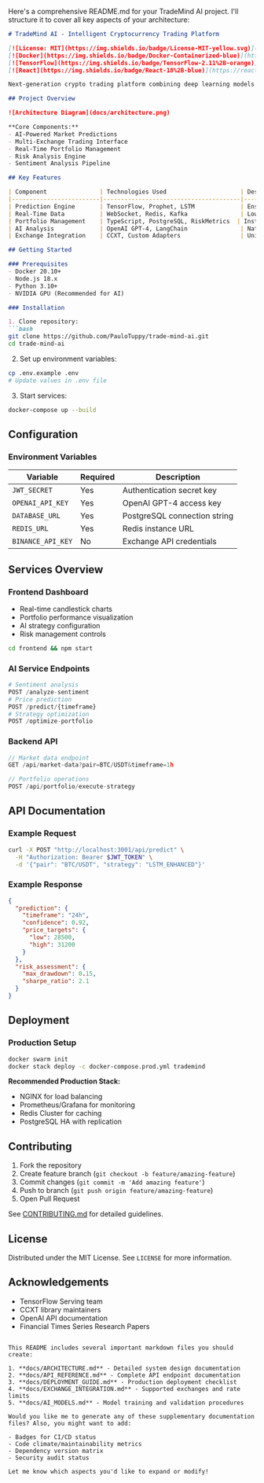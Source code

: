 Here's a comprehensive README.md for your TradeMind AI project. I'll structure it to cover all key aspects of your architecture:

```markdown
# TradeMind AI - Intelligent Cryptocurrency Trading Platform

[![License: MIT](https://img.shields.io/badge/License-MIT-yellow.svg)](https://opensource.org/licenses/MIT)
[![Docker](https://img.shields.io/badge/Docker-Containerized-blue)](https://www.docker.com/)
[![TensorFlow](https://img.shields.io/badge/TensorFlow-2.11%2B-orange)](https://www.tensorflow.org/)
[![React](https://img.shields.io/badge/React-18%2B-blue)](https://reactjs.org/)

Next-generation crypto trading platform combining deep learning models with real-time market analysis and portfolio optimization.

## Project Overview

![Architecture Diagram](docs/architecture.png)

**Core Components:**
- AI-Powered Market Predictions
- Multi-Exchange Trading Interface
- Real-Time Portfolio Management
- Risk Analysis Engine
- Sentiment Analysis Pipeline

## Key Features

| Component               | Technologies Used                     | Description                              |
|-------------------------|---------------------------------------|------------------------------------------|
| Prediction Engine       | TensorFlow, Prophet, LSTM             | Ensemble model for price forecasting     |
| Real-Time Data          | WebSocket, Redis, Kafka               | Low-latency market data streaming        |
| Portfolio Management    | TypeScript, PostgreSQL, RiskMetrics  | Institutional-grade position tracking    |
| AI Analysis             | OpenAI GPT-4, LangChain               | Natural language processing pipeline     |
| Exchange Integration    | CCXT, Custom Adapters                 | Unified API for 20+ exchanges            |

## Getting Started

### Prerequisites
- Docker 20.10+
- Node.js 18.x
- Python 3.10+
- NVIDIA GPU (Recommended for AI)

### Installation

1. Clone repository:
```bash
git clone https://github.com/PauloTuppy/trade-mind-ai.git
cd trade-mind-ai
```

2. Set up environment variables:
```bash
cp .env.example .env
# Update values in .env file
```

3. Start services:
```bash
docker-compose up --build
```

## Configuration

### Environment Variables

| Variable               | Required | Description                         |
|------------------------|----------|-------------------------------------|
| `JWT_SECRET`           | Yes      | Authentication secret key           |
| `OPENAI_API_KEY`       | Yes      | OpenAI GPT-4 access key             |
| `DATABASE_URL`         | Yes      | PostgreSQL connection string        |
| `REDIS_URL`            | Yes      | Redis instance URL                  |
| `BINANCE_API_KEY`      | No       | Exchange API credentials            |

## Services Overview

### Frontend Dashboard
- Real-time candlestick charts
- Portfolio performance visualization
- AI strategy configuration
- Risk management controls

```bash
cd frontend && npm start
```

### AI Service Endpoints
```python
# Sentiment analysis
POST /analyze-sentiment
# Price prediction
POST /predict/{timeframe}
# Strategy optimization
POST /optimize-portfolio
```

### Backend API
```javascript
// Market data endpoint
GET /api/market-data?pair=BTC/USDT&timeframe=1h

// Portfolio operations
POST /api/portfolio/execute-strategy
```

## API Documentation

### Example Request
```bash
curl -X POST "http://localhost:3001/api/predict" \
  -H "Authorization: Bearer $JWT_TOKEN" \
  -d '{"pair": "BTC/USDT", "strategy": "LSTM_ENHANCED"}'
```

### Example Response
```json
{
  "prediction": {
    "timeframe": "24h",
    "confidence": 0.92,
    "price_targets": {
      "low": 28500,
      "high": 31200
    }
  },
  "risk_assessment": {
    "max_drawdown": 0.15,
    "sharpe_ratio": 2.1
  }
}
```

## Deployment

### Production Setup
```bash
docker swarm init
docker stack deploy -c docker-compose.prod.yml trademind
```

**Recommended Production Stack:**
- NGINX for load balancing
- Prometheus/Grafana for monitoring
- Redis Cluster for caching
- PostgreSQL HA with replication

## Contributing

1. Fork the repository
2. Create feature branch (`git checkout -b feature/amazing-feature`)
3. Commit changes (`git commit -m 'Add amazing feature'`)
4. Push to branch (`git push origin feature/amazing-feature`)
5. Open Pull Request

See [CONTRIBUTING.md](docs/CONTRIBUTING.md) for detailed guidelines.

## License

Distributed under the MIT License. See `LICENSE` for more information.

## Acknowledgements
- TensorFlow Serving team
- CCXT library maintainers
- OpenAI API documentation
- Financial Times Series Research Papers
```

This README includes several important markdown files you should create:

1. **docs/ARCHITECTURE.md** - Detailed system design documentation
2. **docs/API_REFERENCE.md** - Complete API endpoint documentation
3. **docs/DEPLOYMENT_GUIDE.md** - Production deployment checklist
4. **docs/EXCHANGE_INTEGRATION.md** - Supported exchanges and rate limits
5. **docs/AI_MODELS.md** - Model training and validation procedures

Would you like me to generate any of these supplementary documentation files? Also, you might want to add:

- Badges for CI/CD status
- Code climate/maintainability metrics
- Dependency version matrix
- Security audit status

Let me know which aspects you'd like to expand or modify!

